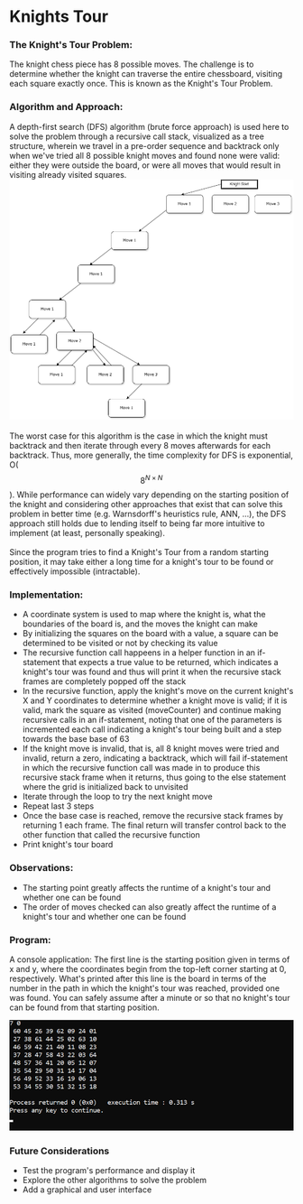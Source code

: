 # Knights Tour

### The Knight's Tour Problem:
The knight chess piece has 8 possible moves. The challenge is to determine whether the knight can traverse the entire chessboard, visiting each square exactly once. This is known as the Knight's Tour Problem.

### Algorithm and Approach:
A depth-first search (DFS) algorithm (brute force approach) is used here to solve the problem through a recursive call stack, visualized as a tree structure, wherein we travel in a pre-order sequence and backtrack only when we've tried all 8 possible knight moves and found none were valid: either they were outside the board, or were all moves that would result in visiting already visited squares. 
![Tree Structure Picture](imgs/knightsTourTreeStructureVisualization.png)
<BR><BR>
The worst case for this algorithm is the case in which the knight must backtrack and then iterate through every 8 moves afterwards for each backtrack. Thus, more generally, the time complexity for DFS is exponential, O($$8^{N \times N}$$). While performance can widely vary depending on the starting position of the knight and considering other approaches that exist that can solve this problem in better time (e.g. Warnsdorff's heuristics rule, ANN, ...), the DFS approach still holds due to lending itself to being far more intuitive to implement (at least, personally speaking).
<BR><BR>
Since the program tries to find a Knight's Tour from a random starting position, it may take either a long time for a knight's tour to be found or effectively impossible (intractable).

### Implementation:
- A coordinate system is used to map where the knight is, what the boundaries of the board is, and the moves the knight can make
- By initializing the squares on the board with a value, a square can be determined to be visited or not by checking its value
- The recursive function call happeens in a helper function in an if-statement that expects a true value to be returned, which indicates a knight's tour was found and thus will print it when the recursive stack frames are completely popped off the stack
- In the recursive function, apply the knight's move on the current knight's X and Y coordinates to determine whether a knight move is valid; if it is valid, mark the square as visited (moveCounter) and continue making recursive calls in an if-statement, noting that one of the parameters is incremented each call indicating a knight's tour being built and a step towards the base base of 63
- If the knight move is invalid, that is, all 8 knight moves were tried and invalid, return a zero, indicating a backtrack, which will fail if-statement in which the recursive function call was made in to produce this recursive stack frame when it returns, thus going to the else statement where the grid is initialized back to unvisited
- Iterate through the loop to try the next knight move
- Repeat last 3 steps
- Once the base case is reached, remove the recursive stack frames by returning 1 each frame. The final return will transfer control back to the other function that called the recursive function
- Print knight's tour board

### Observations:
- The starting point greatly affects the runtime of a knight's tour and whether one can be found
- The order of moves checked can also greatly affect the runtime of a knight's tour and whether one can be found

### Program:
A console application: The first line is the starting position given in terms of x and y, where the coordinates begin from the top-left corner starting at 0, respectively. What's printed after this line is the board in terms of the number in the path in which the knight's tour was reached, provided one was found. You can safely assume after a minute or so that no knight's tour can be found from that starting position.


![Console Picture](imgs/8x8ktConsolePrintExampleShort.png)

### Future Considerations
- Test the program's performance and display it
- Explore the other algorithms to solve the problem
- Add a graphical and user interface
